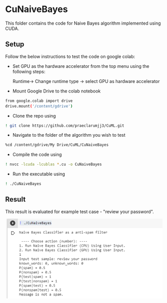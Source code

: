 # CuNaiveBayes

This folder contains the code for Naive Bayes algorithm implemented using CUDA.

## Setup

Follow the below instructions to test the code on google colab:

- Set GPU as the hardware accelerator from the top menu using the following steps:

  Runtime-> Change runtime type -> select GPU as hardware accelerator


- Mount Google Drive to the colab notebook

```bash
from google.colab import drive
drive.mount('/content/gdrive')
``` 

- Clone the repo using 

```bash
! git clone https://github.com/praeclarumjj3/CuML.git
```

- Navigate to the folder of the algorithm you wish to test

```bash
%cd /content/gdrive/My Drive/CuML/CuNaiveBayes
```

- Compile the code using

```bash
! nvcc -lcuda -lcublas *.cu -o CuNaiveBayes
```

- Run the executable using

```bash
! ./CuNaiveBayes
```

## Result

This result is evaluated for example test case - "review your password". 

<p align="center">
  <img src="https://github.com/praeclarumjj3/CuML/blob/master/CuNaiveBayes/images/result.png" width="500" />
</p>



